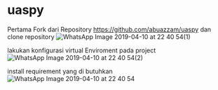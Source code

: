 # uaspy
Pertama Fork dari Repository https://github.com/abuazzam/uaspy dan clone repository
![WhatsApp Image 2019-04-10 at 22 40 54(1)](https://user-images.githubusercontent.com/46746119/55893121-de7cc980-5be1-11e9-974e-2da27d1f39f9.jpeg)

lakukan konfigurasi virtual Enviroment pada project
![WhatsApp Image 2019-04-10 at 22 40 54(2)](https://user-images.githubusercontent.com/46746119/55893123-df156000-5be1-11e9-8c05-36315ee137da.jpeg)

install requirement yang di butuhkan
![WhatsApp Image 2019-04-10 at 22 40 54](https://user-images.githubusercontent.com/46746119/55893125-dfadf680-5be1-11e9-9f01-74d76f2cf786.jpeg)
